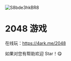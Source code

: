 
![S8bde3hkBR8](https://user-images.githubusercontent.com/49324233/121341056-02fa9a80-c940-11eb-9f61-4e4a8f45a795.png)

# 2048 游戏

在线玩：https://4ark.me/2048

如果对您有帮助欢迎 Star！😋

